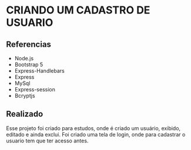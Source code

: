 # CRIANDO UM CADASTRO DE USUARIO

## Referencias

- Node.js
- Bootstrap 5
- Express-Handlebars
- Express
- MySql
- Express-session
- Bcryptjs

## Realizado

Esse projeto foi criado para estudos, onde é criado um usuário, exibido, editado e ainda exclui.
Foi criado uma tela de login, onde para cadastrar o usuario tem que ter acesso antes.

